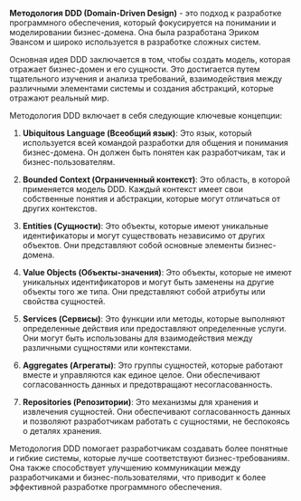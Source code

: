 **Методология DDD (Domain-Driven Design)** - это подход к разработке программного обеспечения, который фокусируется на понимании и моделировании бизнес-домена. Она была разработана Эриком Эвансом и широко используется в разработке сложных систем.

Основная идея DDD заключается в том, чтобы создать модель, которая отражает бизнес-домен и его сущности. Это достигается путем тщательного изучения и анализа требований, взаимодействия между различными элементами системы и создания абстракций, которые отражают реальный мир.

Методология DDD включает в себя следующие ключевые концепции:

1. **Ubiquitous Language (Всеобщий язык)**: Это язык, который используется всей командой разработки для общения и понимания бизнес-домена. Он должен быть понятен как разработчикам, так и бизнес-пользователям.

2. **Bounded Context (Ограниченный контекст)**: Это область, в которой применяется модель DDD. Каждый контекст имеет свои собственные понятия и абстракции, которые могут отличаться от других контекстов.

3. **Entities (Сущности)**: Это объекты, которые имеют уникальные идентификаторы и могут существовать независимо от других объектов. Они представляют собой основные элементы бизнес-домена.

4. **Value Objects (Объекты-значения)**: Это объекты, которые не имеют уникальных идентификаторов и могут быть заменены на другие объекты того же типа. Они представляют собой атрибуты или свойства сущностей.

5. **Services (Сервисы)**: Это функции или методы, которые выполняют определенные действия или предоставляют определенные услуги. Они могут быть использованы для взаимодействия между различными сущностями или контекстами.

6. **Aggregates (Агрегаты)**: Это группы сущностей, которые работают вместе и управляются как единое целое. Они обеспечивают согласованность данных и предотвращают несогласованность.

7. **Repositories (Репозитории)**: Это механизмы для хранения и извлечения сущностей. Они обеспечивают согласованность данных и позволяют разработчикам работать с сущностями, не беспокоясь о деталях хранения.

Методология DDD помогает разработчикам создавать более понятные и гибкие системы, которые лучше соответствуют бизнес-требованиям. Она также способствует улучшению коммуникации между разработчиками и бизнес-пользователями, что приводит к более эффективной разработке программного обеспечения.